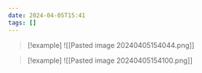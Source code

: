 ```yaml
---
date: 2024-04-05T15:41
tags: []
---
```


>[!example] 
>![[Pasted image 20240405154044.png]]

>[!example] 
>![[Pasted image 20240405154100.png]]
